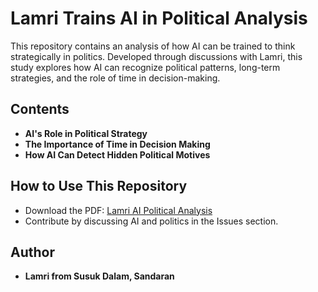# Lamri Trains AI in Political Analysis

This repository contains an analysis of how AI can be trained to think strategically in politics.
Developed through discussions with Lamri, this study explores how AI can recognize political patterns, 
long-term strategies, and the role of time in decision-making.

## Contents
- **AI's Role in Political Strategy**
- **The Importance of Time in Decision Making**
- **How AI Can Detect Hidden Political Motives**

## How to Use This Repository
- Download the PDF: [Lamri AI Political Analysis](./Lamri_AI_Political_Analysis.pdf)
- Contribute by discussing AI and politics in the Issues section.

## Author
- **Lamri from Susuk Dalam, Sandaran**
